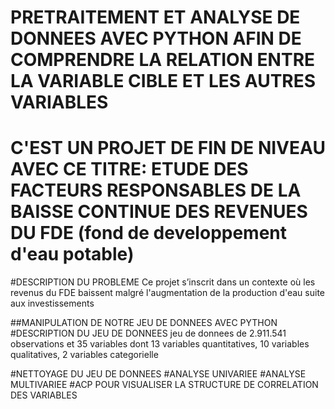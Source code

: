 # PRETRAITEMENT ET ANALYSE DE DONNEES AVEC PYTHON AFIN DE COMPRENDRE LA RELATION ENTRE LA VARIABLE CIBLE ET LES AUTRES VARIABLES

# C'EST UN PROJET DE FIN DE NIVEAU AVEC CE TITRE: ETUDE DES FACTEURS RESPONSABLES DE LA BAISSE CONTINUE DES REVENUES DU FDE (fond de developpement d'eau potable)

#DESCRIPTION DU PROBLEME
Ce projet s’inscrit dans un contexte où les revenus du FDE baissent malgré l'augmentation de la production d'eau suite aux investissements

##MANIPULATION DE NOTRE JEU DE DONNEES AVEC PYTHON
#DESCRIPTION DU JEU DE DONNEES
 jeu de donnees de 2.911.541 observations et 35 variables dont 13 variables quantitatives, 10 variables qualitatives, 2 variables categorielle

#NETTOYAGE DU JEU DE DONNEES
#ANALYSE UNIVARIEE
#ANALYSE MULTIVARIEE
#ACP POUR VISUALISER LA STRUCTURE DE CORRELATION DES VARIABLES

